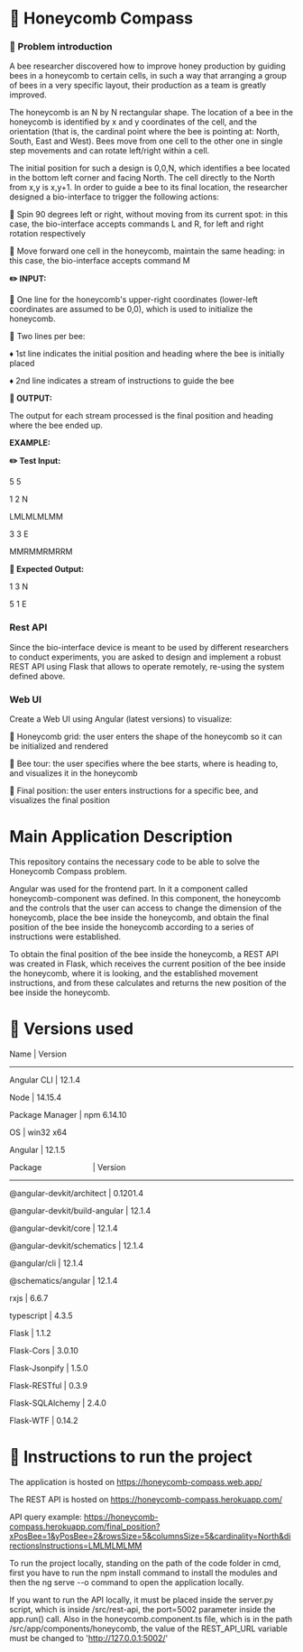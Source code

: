 # :honeybee: Honeycomb Compass
### :page_with_curl: Problem introduction

A bee researcher discovered how to improve honey production by guiding bees in a honeycomb to certain cells, in such a way that arranging a group of bees in a very specific layout, their production as a team is greatly improved.

The honeycomb is an N by N rectangular shape. The location of a bee in the honeycomb is identified by x and y coordinates of the cell, and the orientation (that is, the cardinal point where the bee is pointing at: North, South, East and West). Bees move from one cell to the other one in single step movements and can rotate left/right within a cell.

The initial position for such a design is 0,0,N, which identifies a bee located in the bottom left corner and facing North. The cell directly to the North from x,y is x,y+1.
In order to guide a bee to its final location, the researcher designed a bio-interface to trigger the following actions:

:small_blue_diamond: Spin 90 degrees left or right, without moving from its current spot: in this case, the bio-interface accepts commands L and R, for left and right rotation respectively

:small_blue_diamond: Move forward one cell in the honeycomb, maintain the same heading: in this case, the bio-interface accepts command M

**:pencil2: INPUT:**

:small_blue_diamond: One line for the honeycomb's upper-right coordinates (lower-left coordinates are assumed to be 0,0), which is used to initialize the honeycomb.

:small_blue_diamond: Two lines per bee:

:diamonds: 1st line indicates the initial position and heading where the bee is initially placed

:diamonds: 2nd line indicates a stream of instructions to guide the bee

**:pencil: OUTPUT:**

The output for each stream processed is the final position and heading where the bee ended up.
 
**EXAMPLE:**
 
**:pencil2: Test Input:**
 
5 5

1 2 N

LMLMLMLMM

3 3 E

MMRMMRMRRM
 
**:pencil: Expected Output:**
 
1 3 N

5 1 E

### Rest API
Since the bio-interface device is meant to be used by different researchers to conduct experiments, you are asked to design and implement a robust REST API using Flask that allows to operate remotely, re-using the system defined above.
 
### Web UI
Create a Web UI using Angular (latest versions) to visualize:

:small_blue_diamond: Honeycomb grid: the user enters the shape of the honeycomb so it can be initialized and rendered

:small_blue_diamond: Bee tour: the user specifies where the bee starts, where is heading to, and visualizes it in the honeycomb

:small_blue_diamond: Final position: the user enters instructions for a specific bee, and visualizes the final position

# Main Application Description
This repository contains the necessary code to be able to solve the Honeycomb Compass problem. 

Angular was used for the frontend part. In it a component called honeycomb-component was defined. In this component, the honeycomb and the controls that the user can access to change the dimension of the honeycomb, place the bee inside the honeycomb, and obtain the final position of the bee inside the honeycomb according to a series of instructions were established.

To obtain the final position of the bee inside the honeycomb, a REST API was created in Flask, which receives the current position of the bee inside the honeycomb, where it is looking, and the established movement instructions, and from these calculates and returns the new position of the bee inside the honeycomb. 

# :hammer: Versions used
Name               |      Version

- - - - - - - - - - - - - - - - - - - - - - -

Angular CLI        |      12.1.4

Node               |      14.15.4

Package Manager    |    npm 6.14.10

OS                 |     win32 x64

Angular            |      12.1.5
 
Package&nbsp;&nbsp;&nbsp;&nbsp;&nbsp;&nbsp;&nbsp;&nbsp;&nbsp;&nbsp;&nbsp;&nbsp;&nbsp;&nbsp;&nbsp;&nbsp;&nbsp;&nbsp;&nbsp;&nbsp;&nbsp;&nbsp;&nbsp;|               Version

- - - - - - - - - - - - - - - - - - - - - - - - - - - - - - - - - - - - -

@angular-devkit/architect        |               0.1201.4

@angular-devkit/build-angular    |               12.1.4

@angular-devkit/core             |               12.1.4

@angular-devkit/schematics       |               12.1.4

@angular/cli                     |               12.1.4

@schematics/angular              |               12.1.4

rxjs                             |               6.6.7

typescript                       |               4.3.5

Flask                            |               1.1.2

Flask-Cors                       |               3.0.10

Flask-Jsonpify                   |               1.5.0

Flask-RESTful                    |               0.3.9

Flask-SQLAlchemy                 |               2.4.0

Flask-WTF                        |               0.14.2

# :link: Instructions to run the project
The application is hosted on https://honeycomb-compass.web.app/ 

The REST API is hosted on https://honeycomb-compass.herokuapp.com/

API query example: https://honeycomb-compass.herokuapp.com/final_position?xPosBee=1&yPosBee=2&rowsSize=5&columnsSize=5&cardinality=North&directionsInstructions=LMLMLMLMM 

To run the project locally, standing on the path of the code folder in cmd, first you have to run the npm install command to install the modules and then the ng serve --o command to open the application locally.

If you want to run the API locally, it must be placed inside the server.py script, which is inside /src/rest-api, the port=5002 parameter inside the app.run() call. Also in the honeycomb.component.ts file, which is in the path /src/app/components/honeycomb, the value of the REST_API_URL variable must be changed to 'http://127.0.0.1:5002/'